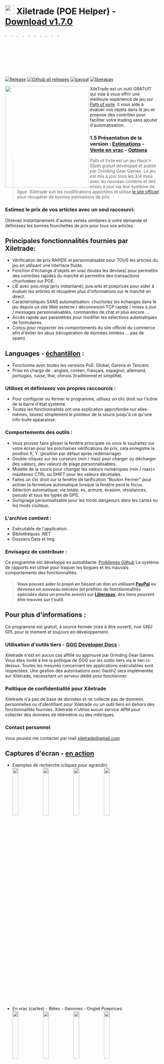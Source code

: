 # <img src="https://i.imgur.com/dhWQgtY.png" width="30" height="30"> Xiletrade (POE Helper) - [Download v1.7.0](https://github.com/maxensas/xiletrade/releases/download/1.7.0/Xiletrade_win-x64.7z)  

[<img width="3%" height="3%" src="https://user-images.githubusercontent.com/62154281/104107842-feae5080-52bf-11eb-8e8f-d8827f1f0334.png">](https://github.com/maxensas/xiletrade)
[<img width="3%" height="3%" src="https://user-images.githubusercontent.com/62154281/104107838-fd7d2380-52bf-11eb-8d47-f949fd7a3b58.png">](https://github.com/maxensas/xiletrade/blob/master/readme/README.kr.md)
[<img width="3%" height="3%" src="https://user-images.githubusercontent.com/62154281/104107835-fd7d2380-52bf-11eb-8e08-614b2610eca4.png">](https://github.com/maxensas/xiletrade/blob/master/readme/README.fr.md)
[<img width="3%" height="3%" src="https://user-images.githubusercontent.com/62154281/104107839-fe15ba00-52bf-11eb-807e-25088a595f33.png">](https://github.com/maxensas/xiletrade/blob/master/readme/README.es.md)
[<img width="3%" height="3%" src="https://user-images.githubusercontent.com/62154281/104107836-fd7d2380-52bf-11eb-8ba2-bcdc04dab8b9.png">](https://github.com/maxensas/xiletrade/blob/master/readme/README.de.md)
[<img width="3%" height="3%" src="https://user-images.githubusercontent.com/62154281/104107833-fce48d00-52bf-11eb-896a-c5671965cb51.png">](https://github.com/maxensas/xiletrade/blob/master/readme/README.pt.md)
[<img width="3%" height="3%" src="https://user-images.githubusercontent.com/62154281/104107837-fd7d2380-52bf-11eb-8df0-091c9d9cc05a.png">](https://github.com/maxensas/xiletrade/blob/master/readme/README.ru.md)
[<img width="3%" height="3%" src="https://user-images.githubusercontent.com/62154281/104107841-feae5080-52bf-11eb-8ca7-1f402cbf6e5e.png">](https://github.com/maxensas/xiletrade/blob/master/readme/README.th.md)
[<img width="3%" height="3%" src="https://user-images.githubusercontent.com/62154281/104107840-fe15ba00-52bf-11eb-939e-d98bba60877d.png">](https://github.com/maxensas/xiletrade/blob/master/readme/README.tw.md)
[<img width="3%" height="3%" src="https://user-images.githubusercontent.com/62154281/104107834-fce48d00-52bf-11eb-8902-02d5a6d457c8.png">](https://github.com/maxensas/xiletrade/blob/master/readme/README.cn.md)<br>  
[![Release](https://img.shields.io/github/release/maxensas/xiletrade.svg)](https://github.com/maxensas/xiletrade/releases/) 
[![Github all releases](https://img.shields.io/github/downloads/maxensas/xiletrade/total.svg)](https://GitHub.com/maxensas/xiletrade/releases/) [![paypal](https://img.shields.io/badge/Donate-Paypal-blue.svg)](https://www.paypal.com/donate/?hosted_button_id=48ZSB3UMNAU6J) [![liberapay](https://img.shields.io/liberapay/patrons/Xiletrade.svg?logo=liberapay)](https://fr.liberapay.com/Xiletrade/donate) 

<img align="left" width="275" height="332" src="https://user-images.githubusercontent.com/62154281/120821993-3dd28c00-c556-11eb-95ae-515e6a3399c4.png">

XileTrade est un outil GRATUIT qui vise à vous offrir une meilleure expérience de jeu sur [Path of exile](https://fr.pathofexile.com/). Il vous aide à évaluer vos objets dans le jeu et propose des contrôles pour faciliter votre trading sans ajouter d'automatisation.
### 1.5 Présentation de la version : [Estimations](https://youtu.be/4mP3uOsr8oc) - [Vente en vrac](https://youtu.be/6yuLZXTho-A) - [Options](https://youtu.be/libdIjrNM-8 )<br>
> Path of Exile est un jeu Hack'n Slash gratuit développé et publié par Grinding Gear Games. Le jeu est mis à jour tous les 3/4 mois avec du nouveau contenu et des mises à jour via leur système de ligue.
> Xiletrade suit les modifications apportées et utilise [le site officiel](https://fr.pathofexile.com/trade/search/) pour récupérer de bonnes estimations de prix.

### Estimez le prix de vos articles avec un seul raccourci:
Obtenez instantanément d'autres ventes similaires à votre demande et définissez les bonnes fourchettes de prix pour tous vos articles.

## Principales fonctionnalités fournies par Xiletrade:
* Vérification de prix RAPIDE et personnalisable pour TOUS les articles du jeu en utilisant une interface fluide.
* Fonction d'échange d'objets en vrac (toutes les devises) pour permettre des contrôles rapides du marché et permettre des transactions chuchotées sur POE.
* LIÉ avec poe.ninja (prix instantané), poe.wiki et poeprices pour aider à évaluer les articles et récupérer plus d'informations sur le marché en direct.
* Caractéristiques SANS automatisation: chuchotez les échanges dans le jeu depuis un site Web externe / déconnexion TCP rapide / mises à jour / messages personnalisables, commandes de chat et plus encore ...
* Accès rapide aux paramètres pour modifier les sélections automatiques de formulaires.
* Conçu pour respecter les comportements du site officiel du commerce afin d'éviter les abus (récupération de données limitées ... pas de spam).

## Languages - [échantillon](https://github.com/maxensas/xiletrade/blob/master/LANGUAGES.md) :
* Fonctionne avec toutes les versions PoE: Global, Garena et Tencent.
* Prise en charge de : anglais, coréen, français, espagnol, allemand, portugais, russe, thaï, chinois (traditionnel et simplifié).

### Utilisez et définissez vos propres raccourcis :
* Pour configurer ou fermer le programme, utilisez un clic droit sur l'icône de la barre d'état système.
* Toutes les fonctionnalités ont une explication approfondie sur elles-mêmes, laissez simplement le pointeur de la souris jusqu'à ce qu'une info-bulle apparaisse.

### Comportements des outils :
* Vous pouvez faire glisser la fenêtre principale où vous le souhaitez sur votre écran pour les prochaines vérifications de prix, cela enregistre la position X, Y. (position par défaut après redémarrage)
* Double-cliquez sur les curseurs (min / max) pour charger ou décharger des valeurs, des valeurs de plage personnalisables.
* Molette de la souris pour changer les valeurs numériques (min / max)> maintenez CTRL ou SHIFT pour les valeurs décimales.
* Faites un clic droit sur la fenêtre de tarification "Bouton Fermer" pour activer la fermeture automatique lorsque la fenêtre perd le focus.
* Sélection automatique: vie totale, es, armure, évasion, résistances, pseudo et tous les types de DPS.
* Surlignage personnalisable pour les mods dangeours dans les cartes ou les mods coûteux.

### L'archive contient :
* Exécutable de l'application.
* Bibliothèques .NET
* Dossiers Data et Img.

### Envisagez de contribuer :
Ce programme est développé en autodidacte. [Problèmes Github](https://github.com/maxensas/xiletrade/issues) Le système de rapports est utilisé pour traquer les bogues et les mauvais comportements des fonctionnalités.
> #### Vous pouvez aider le projet en faisant un don en utilisant [PayPal](https://www.paypal.com/donate/?hosted_button_id=48ZSB3UMNAU6J) ou devenez un nouveau mécène (et profitez de fonctionnalités spéciales dans un proche avenir) sur [Liberapay](https://fr.liberapay.com/Xiletrade/), des liens peuvent être trouvés sur l'outil.

## Pour plus d'informations :
Ce programme est gratuit, à source fermée (vise à être ouvert), non GNU GPL pour le moment et toujours en développement.

### Utilisation d'outils tiers - [GGG Developer Docs](https://www.pathofexile.com/developer/docs/index#policy) :
Xiletrade n'est en aucun cas affilié ou approuvé par Grinding Gear Games.<br>
Vous êtes invité à lire la politique de GGG sur les outils tiers via le lien ci-dessus. Toutes les mesures concernant les applications exécutables sont respectées. Une gestion des autorisations avec 0auth2 sera implémentée sur Xiletrade, nécessitant un serveur dédié pour fonctionner.<br> 

### Politique de confidentialité pour Xiletrade
Xiletrade n'a pas de base de données et ne collecte pas de données personnelles ou d'identifiant pour Xiletrade ou un outil tiers en dehors des fonctionnalités fournies.
Xiletrade n'utilise aucun service APM pour collecter des données de télémétrie ou des métriques.

### Contact personnel
Vous pouvez me contacter par mail xiletrade@gmail.com

## Captures d'écran - [en action](https://github.com/maxensas/xiletrade/blob/master/SCREENSHOTS.md)
* Exemples de recherche (cliquez pour agrandir):  
<img src="https://user-images.githubusercontent.com/62154281/104071582-bfbdc380-5209-11eb-8702-e0488e2deb29.png" width="20%" height="20%"> <img src="https://user-images.githubusercontent.com/62154281/104071669-e8de5400-5209-11eb-8b78-b11148e33ce1.png" width="20%" height="20%"> <img src="https://user-images.githubusercontent.com/62154281/104071722-06132280-520a-11eb-94cf-6dc8a7fc357f.png" width="20%" height="20%"> <img src="https://user-images.githubusercontent.com/62154281/104071773-22af5a80-520a-11eb-8f64-2d44d4267db0.png" width="20%" height="20%">
* En vrac (cartes) - Bêtes - Gemmes - Onglet Poeprices:  
<img src="https://user-images.githubusercontent.com/62154281/104072417-79696400-520b-11eb-884b-4c2ab9687aa1.png" width="20%" height="20%"> <img src="https://user-images.githubusercontent.com/62154281/104072476-9b62e680-520b-11eb-834b-e8ca43e32f3c.png" width="20%" height="20%" align="top"> <img src="https://user-images.githubusercontent.com/62154281/104072512-addd2000-520b-11eb-878c-a9022ab55f26.png" width="20%" height="20%" align="top"> <img src="https://user-images.githubusercontent.com/62154281/104073427-f39ae800-520d-11eb-9266-24a44f6e9708.png" width="20%" height="20%" align="top">
* Paramètres Xiletrade:  
<img src="https://user-images.githubusercontent.com/62154281/104072131-d6b0e580-520a-11eb-97fe-6b917e9d5bb6.png" width="20%" height="20%"> <img src="https://user-images.githubusercontent.com/62154281/104072169-f7793b00-520a-11eb-8417-02b2d4185463.png" width="20%" height="20%"> <img src="https://user-images.githubusercontent.com/62154281/104072213-0e1f9200-520b-11eb-8c13-bab34c9a807a.png" width="20%" height="20%"> 
* Barre d'état système :  
     <img src="https://user-images.githubusercontent.com/62154281/104071973-7c178980-520a-11eb-8669-0527c3925b9e.png" width="30%" height="30%">
